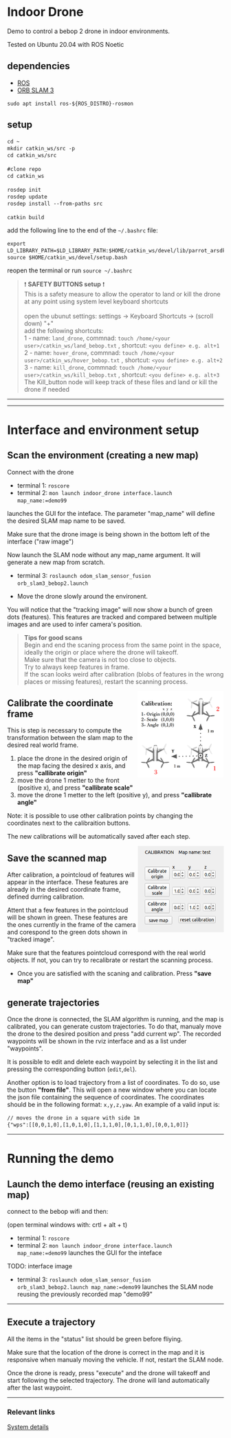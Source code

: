 # Indoor Drone

Demo to control a bebop 2 drone in indoor environments.

Tested on Ubuntu 20.04 with ROS Noetic

## dependencies
- [ROS](http://wiki.ros.org/noetic/Installation/Ubuntu)
- [ORB SLAM 3](https://github.com/UZ-SLAMLab/ORB_SLAM3.git)

```
sudo apt install ros-${ROS_DISTRO}-rosmon
```

## setup
```
cd ~
mkdir catkin_ws/src -p
cd catkin_ws/src

#clone repo
cd catkin_ws

rosdep init
rosdep update
rosdep install --from-paths src

catkin build
```

add the following line to the end of the `~/.bashrc` file:
```
export LD_LIBRARY_PATH=$LD_LIBRARY_PATH:$HOME/catkin_ws/devel/lib/parrot_arsdk
source $HOME/catkin_ws/devel/setup.bash
```
reopen the terminal or run `source ~/.bashrc`

> :exclamation: **SAFETY BUTTONS setup** :exclamation: \
This is a safety measure to allow the operator to land or kill the drone at any point using system level keyboard shortcuts\
 \
open the ubunut settings:  settings -> Keyboard Shortcuts -> (scroll down) "+" \
add the following shortcuts: \
1 - name: `land_drone`, commnad: `touch /home/<your user>/catkin_ws/land_bebop.txt` , shortcut: `<you define> e.g. alt+1`\
2 - name: `hover_drone`, commnad: `touch /home/<your user>/catkin_ws/hover_bebop.txt` , shortcut: `<you define> e.g. alt+2`\
3 - name: `kill_drone`, commnad: `touch /home/<your user>/catkin_ws/kill_bebop.txt` , shortcut: `<you define> e.g. alt+3`\
The Kill_button node will keep track of these files and land or kill the drone if needed

---
---
# Interface and environment setup

## Scan the environment (creating a new map)
Connect with the drone

- terminal 1: ```roscore```
- terminal 2: ```mon launch indoor_drone interface.launch map_name:=demo99```

launches the GUI for the inteface. The parameter "map_name" will define the desired SLAM map name to be saved.

Make sure that the drone image is being shown in the bottom left of the interface ("raw image")

Now launch the SLAM node without any map_name argument. It will generate a new map from scratch.
- terminal 3: ```roslaunch odom_slam_sensor_fusion orb_slam3_bebop2.launch ```


- Move the drone slowly around the environent.

You will notice that the "tracking image" will now show a bunch of green dots (features). This features are tracked and compared between multiple images and are used to infer camera's position.

>**Tips for good scans**\
Begin and end the scaning process from the same point in the space, ideally the origin or place where the drone will takeoff.\
Make sure that the camera is not too close to objects.\
Try to always keep features in frame.\
If the scan looks weird after calibration (blobs of features in the wrong places or missing features), restart the scanning process.


<img src="docs/images/calibration.png" width=200 height=200 style="float: right"/>



## Calibrate the coordinate frame
This is step is necessary to compute the transformation between the slam map to the desired real world frame.

1) place the drone in the desired origin of the map facing the desired x axis, and press **"callibrate origin"**
2) move the drone 1 metter to the front (positive x), and press **"callibrate scale"**
3) move the drone 1 metter to the left (positive y), and press **"callibrate angle"**

Note: it is possible to use other calibration points by changing the coordinates next to the calibraition buttons.

The new calibrations will be automatically saved after each step.

<img src="docs/images/calibration_interface.png" width=200 height=200 style="float: right"/>

## Save the scanned map

After calibration, a pointcloud of features will appear in the interface. These features are already in the desired coordinate frame, defined durring calibration.

Attent that a few features in the pointcloud will be shown in green. These features are the ones currently in the frame of the camera and corespond to the green dots shown in "tracked image".

Make sure that the features pointcloud correspond with the real world objects. If not, you can try to recalibrate or restart the scanning process.

- Once you are satisfied with the scaning and calibration. Press **"save map"**


## generate trajectories

Once the drone is connected, the SLAM algorithm is running, and the map is calibrated, you can generate custom trajectories. To do that, manualy move the drone to the desired position and press "add current wp". The recorded waypoints will be shown in the rviz interface and as a list under "waypoints".

It is possible to edit and delete each waypoint by selecting it in the list and pressing the corresponding button (`edit`,`del`).

Another option is to load trajectory from a list of coordinates. To do so, use the button **"from file"**. This will open a new window where you can locate the json file containing the sequence of coordinates. The coordinates should be in the following format: `x,y,z,yaw`. An example of a valid input is:
```
// moves the drone in a square with side 1m
{"wps":[[0,0,1,0],[1,0,1,0],[1,1,1,0],[0,1,1,0],[0,0,1,0]]}
```


---

# Running the demo

## Launch the demo interface (reusing an existing map)

connect to the bebop wifi and then:

(open terminal windows with: crtl + alt + t)

- terminal 1: ```roscore```
- terminal 2: ```mon launch indoor_drone interface.launch map_name:=demo99``` launches the GUI for the inteface

TODO: interface image
- terminal 3: ```roslaunch odom_slam_sensor_fusion orb_slam3_bebop2.launch map_name:=demo99``` launches the SLAM node reusing the previously recorded map "demo99"


---

## Execute a trajectory

All the items in the "status" list should be green before fliying.

Make sure that the location of the drone is correct in the map and it is responsive when manualy moving the vehicle. If not, restart the SLAM node.

Once the drone is ready, press "execute" and the drone will takeoff and start following the selected trajectory. The drone will land automatically after the last waypoint.


----

### Relevant links

[System details](DETAILS.md)
